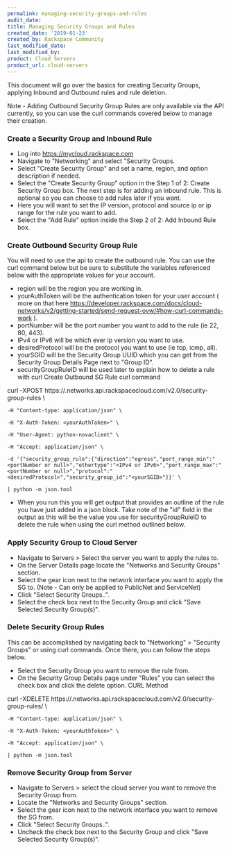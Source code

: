 ```yaml
---
permalink: managing-security-groups-and-rules
audit_date:
title: Managing Security Groups and Rules
created_date: '2019-01-23'
created_by: Rackspace Community
last_modified_date: 
last_modified_by: 
product: Cloud Servers
product_url: cloud-servers
--- 
```


This document will go over the basics for creating Security Groups, applying Inbound and Outbound rules and rule deletion.

Note - Adding Outbound Security Group Rules are only available via the API currently, so you can use the curl commands covered below to manage their creation.

### Create a Security Group and Inbound Rule
- Log into https://mycloud.rackspace.com
- Navigate to "Networking" and select "Security Groups.
- Select "Create Security Group" and set a name, region, and option description if needed.
- Select the "Create Security Group" option in the Step 1 of 2: Create Security Group box.
The next step is for adding an inbound rule. This is optional so you can choose to add rules later if you want.
- Here you will want to set the IP version, protocol and source ip or ip range for the rule you want to add.
- Select the "Add Rule" option inside the Step 2 of 2: Add Inbound Rule box.

### Create Outbound Security Group Rule
You will need to use the api to create the outbound rule. You can use the curl command below but be sure to substitute the variables referenced below with the appropriate values for your account.
- region will be the region you are working in.
- yourAuthToken will be the authentication token for your user account ( more on that here https://developer.rackspace.com/docs/cloud-networks/v2/getting-started/send-request-ovw/#how-curl-commands-work  ).
- portNumber will be the port number you want to add to the rule (ie 22, 80, 443).
- IPv4 or IPv6 will be which ever ip version you want to use.
- desiredProtocol will be the protocol you want to use (ie tcp, icmp, all).
- yourSGID will be the Security Group UUID which you can get from the Security Group Details Page next to "Group ID".
- securityGroupRuleID will be used later to explain how to delete a rule with curl
Create Outbound SG Rule curl command

curl -XPOST https://<region>.networks.api.rackspacecloud.com/v2.0/security-group-rules \

    -H "Content-type: application/json" \

    -H "X-Auth-Token: <yourAuthToken>" \

    -H "User-Agent: python-novaclient" \

    -H "Accept: application/json" \

    -d '{"security_group_rule":{"direction":"egress","port_range_min":"<portNumber or null>","ethertype":"<IPv4 or IPv6>","port_range_max":"<portNumber or null>","protocol":"<desiredProtocol>","security_group_id":"<yourSGID>"}}' \

    | python -m json.tool
- When you run this you will get output that provides an outline of the rule you have just added in a json block. Take note of the "id" field in the output as this will be the value you use for securityGroupRuleID to delete the rule when using the curl method outlined below.

### Apply Security Group to Cloud Server
- Navigate to Servers > Select the server you want to apply the rules to.
- On the Server Details page locate the "Networks and Security Groups" section.
- Select the gear icon next to the network interface you want to apply the SG to. (Note - Can only be applied to PublicNet and ServiceNet)
- Click "Select Security Groups..".
- Select the check box next to the Security Group and click "Save Selected Security Group(s)".

### Delete Security Group Rules
This can be accomplished by navigating back to "Networking" > "Security Groups" or using curl commands. Once there, you can follow the steps below.
- Select the Security Group you want to remove the rule from.
- On the Security Group Details page under "Rules" you can select the check box and click the delete option.
CURL Method

curl -XDELETE https://<region>.networks.api.rackspacecloud.com/v2.0/security-group-rules/<securityGroupRuleID> \

    -H "Content-type: application/json" \

    -H "X-Auth-Token: <yourAuthToken>" \

    -H "Accept: application/json" \

    | python -m json.tool

### Remove Security Group from Server
- Navigate to Servers > select the cloud server you want to remove the Security Group from.
- Locate the "Networks and Security Groups" section.
- Select the gear icon next to the network interface you want to remove the SG from.
- Click "Select Security Groups..".
- Uncheck the check box next to the Security Group and click "Save Selected Security Group(s)".
